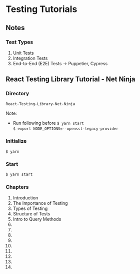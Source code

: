 # Testing Tutorials

## Notes

### Test Types

1. Unit Tests
2. Integration Tests
3. End-to-End (E2E) Tests -> Puppetier, Cypress


## React Testing Library Tutorial - Net Ninja

### Directory
`React-Testing-Library-Net-Ninja`

Note:
* Run following before `$ yarn start`<br>
`$ export NODE_OPTIONS=--openssl-legacy-provider`

### Initialize

`$ yarn`

### Start

`$ yarn start`

### Chapters

1. Introduction
2. The Importance of Testing
3. Types of Testing
4. Structure of Tests
5. Intro to Query Methods
6.
7.
8.
9.
10.
11.
12.
13.
14.
